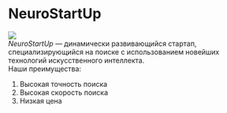 # NeuroStartUp   
![](https://netology-code.github.io/git-homeworks/introduction/assets/logo.png)   
*NeuroStartUp* — динамически развивающийся стартап, специализирующийся на поиске с использованием новейших технологий искусственного интеллекта.       
Наши преимущества:       
1. Высокая точность поиска    
2. Высокая скорость поиска    
3. Низкая цена    
